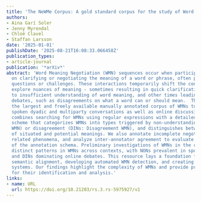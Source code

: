 ```yaml
---
title: 'The NeWMe Corpus: A gold standard corpus for the study of Word Meaning Negotiation'
authors:
- Aina Garí Soler
- Jenny Myrendal
- Chloé Clavel
- Staffan Larsson
date: '2025-01-01'
publishDate: '2025-08-21T16:08:33.066458Z'
publication_types:
- article-journal
publication: '*arXiv*'
abstract: 'Word Meaning Negotiation (WMN) sequences occur when participants focus
  on clarifying or negotiating the meaning of a word or phrase, often prompted by
  questions or challenges. These interactions temporarily shift the conversation to
  explore nuances of meaning - sometimes resulting in quick clarification when due
  to insufficient understanding of word meaning, and other times leading to extended
  debates, such as disagreements on what a word can or should mean.  This paper presents
  the largest and freely available manually annotated corpus of WMNs to date, encompassing
  spoken dyadic and multiparty conversations as well as online discussions. Our methodology
  combines searching for WMNs using regular expressions with a detailed annotation
  scheme that categorizes WMNs into types triggered by non-understanding (NONs: Non-understanding
  WMN) or disagreement (DINs: Disagreement WMN), and distinguishes between negotiations
  of situated and potential meanings. We also annotate incomplete negotiations and
  related phenomena, and analyze inter-annotator agreement to evaluate the reliability
  of the annotation schema. Preliminary investigations of WMNs in the corpus reveal
  distinct patterns in WMNs across contexts, with NONs prevalent in spoken interactions
  and DINs dominating online debates. This resource lays a foundation for studying
  semantic alignment, developing automated WMN detection, and creating adaptive dialogue
  systems. Our findings highlight the complexity of WMNs and provide practical insights
  for their identification and analysis.'
links:
- name: URL
  url: https://doi.org/10.21203/rs.3.rs-5975927/v1
---
```

